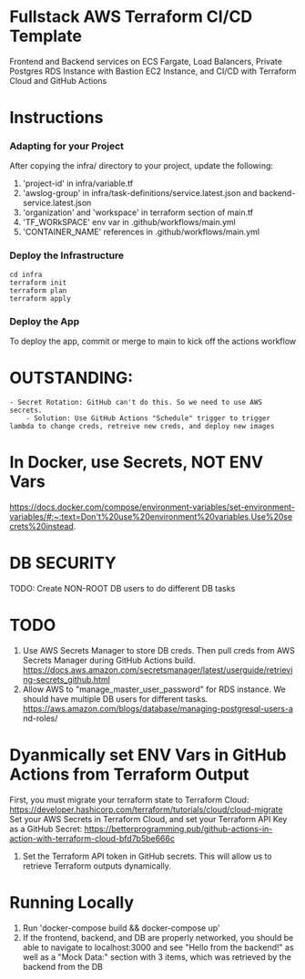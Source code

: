# Fullstack AWS Terraform CI/CD Template
Frontend and Backend services on ECS Fargate, Load Balancers, Private Postgres RDS Instance with Bastion EC2 Instance, and CI/CD with Terraform Cloud and GitHub Actions

# Instructions

### Adapting for your Project
After copying the infra/ directory to your project, update the following:
1. 'project-id' in infra/variable.tf
2. 'awslog-group' in infra/task-definitions/service.latest.json and backend-service.latest.json
3. 'organization' and 'workspace' in terraform section of main.tf
4. 'TF_WORkSPACE' env var in .github/workflows/main.yml
5. 'CONTAINER_NAME' references in .github/workflows/main.yml

### Deploy the Infrastructure
```
cd infra
terraform init
terraform plan
terraform apply
```

### Deploy the App
To deploy the app, commit or merge to main to kick off the actions workflow

# OUTSTANDING:
    - Secret Rotation: GitHub can't do this. So we need to use AWS secrets.
        - Solution: Use GitHub Actions "Schedule" trigger to trigger lambda to change creds, retreive new creds, and deploy new images



# In Docker, use Secrets, NOT ENV Vars
https://docs.docker.com/compose/environment-variables/set-environment-variables/#:~:text=Don't%20use%20environment%20variables,Use%20secrets%20instead.

# DB SECURITY
TODO: Create NON-ROOT DB users to do different DB tasks

# TODO
1. Use AWS Secrets Manager to store DB creds. Then pull creds from AWS Secrets Manager during GitHub Actions build. https://docs.aws.amazon.com/secretsmanager/latest/userguide/retrieving-secrets_github.html
2. Allow AWS to "manage_master_user_password" for RDS instance. We should have multiple DB users for different tasks. https://aws.amazon.com/blogs/database/managing-postgresql-users-a
nd-roles/



# Dyanmically set ENV Vars in GitHub Actions from Terraform Output
First, you must migrate your terraform state to Terraform Cloud: https://developer.hashicorp.com/terraform/tutorials/cloud/cloud-migrate
Set your AWS Secrets in Terraform Cloud, and set your Terraform API Key as a GitHub Secret: https://betterprogramming.pub/github-actions-in-action-with-terraform-cloud-bfd7b5be666c

1. Set the Terraform API token in GitHub secrets. This will allow us to retrieve Terraform outputs dynamically.

# Running Locally
1. Run 'docker-compose build && docker-compose up' 
2. If the frontend, backend, and DB are properly networked, you should be able to navigate to localhost:3000 and see "Hello from the backend!" as well as a "Mock Data:" section with 3 items, which was retrieved by the backend from the DB
